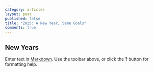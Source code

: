 ```yaml
---
category: articles
layout: post
published: false
title: "2015: A New Year, Same Goals"
comments: true
---
```


## New Years

Enter text in [Markdown](http://daringfireball.net/projects/markdown/). Use the toolbar above, or click the **?** button for formatting help.
